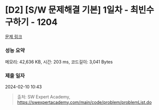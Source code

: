 # [D2] [S/W 문제해결 기본] 1일차 - 최빈수 구하기 - 1204 

[문제 링크](https://swexpertacademy.com/main/code/problem/problemDetail.do?contestProbId=AV13zo1KAAACFAYh) 

### 성능 요약

메모리: 42,636 KB, 시간: 203 ms, 코드길이: 3,041 Bytes

### 제출 일자

2024-02-10 10:43



> 출처: SW Expert Academy, https://swexpertacademy.com/main/code/problem/problemList.do